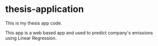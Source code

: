 # thesis-application
This is my thesis app code.

This app is a web based app and used to predict company's emissions using Linear Regression.

